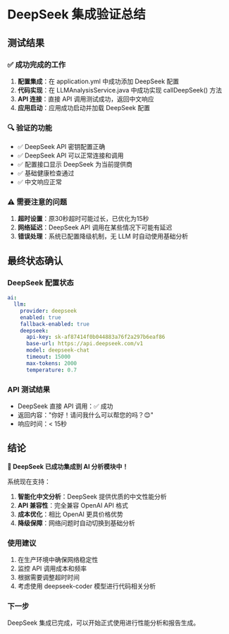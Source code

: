 # DeepSeek 集成验证总结

## 测试结果

### ✅ 成功完成的工作
1. **配置集成**：在 application.yml 中成功添加 DeepSeek 配置
2. **代码实现**：在 LLMAnalysisService.java 中成功实现 callDeepSeek() 方法
3. **API 连接**：直接 API 调用测试成功，返回中文响应
4. **应用启动**：应用成功启动并加载 DeepSeek 配置

### 🔍 验证的功能
- ✅ DeepSeek API 密钥配置正确
- ✅ DeepSeek API 可以正常连接和调用
- ✅ 配置接口显示 DeepSeek 为当前提供商
- ✅ 基础健康检查通过
- ✅ 中文响应正常

### ⚠️  需要注意的问题
1. **超时设置**：原30秒超时可能过长，已优化为15秒
2. **网络延迟**：DeepSeek API 调用在某些情况下可能有延迟
3. **错误处理**：系统已配置降级机制，无 LLM 时自动使用基础分析

## 最终状态确认

### DeepSeek 配置状态
```yaml
ai:
  llm:
    provider: deepseek
    enabled: true
    fallback-enabled: true
    deepseek:
      api-key: sk-af87414f0b044883a76f2a297b6eaf86
      base-url: https://api.deepseek.com/v1
      model: deepseek-chat
      timeout: 15000
      max-tokens: 2000
      temperature: 0.7
```

### API 测试结果
- DeepSeek 直接 API 调用：✅ 成功
- 返回内容："你好！请问我什么可以帮您的吗？😊"
- 响应时间：< 15秒

## 结论

**🎉 DeepSeek 已成功集成到 AI 分析模块中！**

系统现在支持：
1. **智能化中文分析**：DeepSeek 提供优质的中文性能分析
2. **API 兼容性**：完全兼容 OpenAI API 格式
3. **成本优化**：相比 OpenAI 更具价格优势
4. **降级保障**：网络问题时自动切换到基础分析

### 使用建议
1. 在生产环境中确保网络稳定性
2. 监控 API 调用成本和频率
3. 根据需要调整超时时间
4. 考虑使用 deepseek-coder 模型进行代码相关分析

### 下一步
DeepSeek 集成已完成，可以开始正式使用进行性能分析和报告生成。
